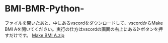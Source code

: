 # BMI-BMR-Python-
ファイルを開いたあと、中にあるvscordをダウンロードして、vscordからMake BMI Aを開いてください。実行の仕方はvscordの画面の右上にある▷ボタンを押すだけです。
[Make BMI  A.zip](https://github.com/y816k/BMI-BMR-Python-/files/9746593/Make.BMI.A.zip)
